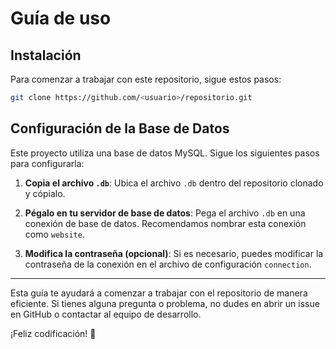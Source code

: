 # Guía de uso

## Instalación

Para comenzar a trabajar con este repositorio, sigue estos pasos:

```bash
git clone https://github.com/<usuario>/repositorio.git
```

## Configuración de la Base de Datos

Este proyecto utiliza una base de datos MySQL. Sigue los siguientes pasos para configurarla:

1. **Copia el archivo `.db`**: Ubica el archivo `.db` dentro del repositorio clonado y cópialo.
   
2. **Pégalo en tu servidor de base de datos**: Pega el archivo `.db` en una conexión de base de datos. Recomendamos nombrar esta conexión como `website`.
   
3. **Modifica la contraseña (opcional)**: Si es necesario, puedes modificar la contraseña de la conexión en el archivo de configuración `connection`.

---

Esta guía te ayudará a comenzar a trabajar con el repositorio de manera eficiente. Si tienes alguna pregunta o problema, no dudes en abrir un issue en GitHub o contactar al equipo de desarrollo.

¡Feliz codificación! 🚀
